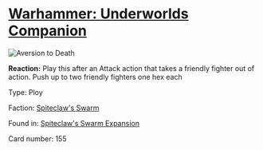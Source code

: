 # [Warhammer: Underworlds Companion](https://guidokessels.github.io/wh-underworlds)

  

![Aversion to Death](https://warhammerunderworlds.com/wp-content/uploads/sites/6/2018/02/155_ENG.png)

<b>Reaction:</b> Play this after an Attack action that takes a friendly fighter out of action. Push up to two friendly fighters one hex each

Type: Ploy

Faction: [Spiteclaw's Swarm](https://guidokessels.github.io/wh-underworlds/factions/spiteclaws-swarm.md)

Found in: [Spiteclaw's Swarm Expansion](https://guidokessels.github.io/wh-underworlds/locations/spiteclaws-swarm-expansion.md)

Card number: 155
